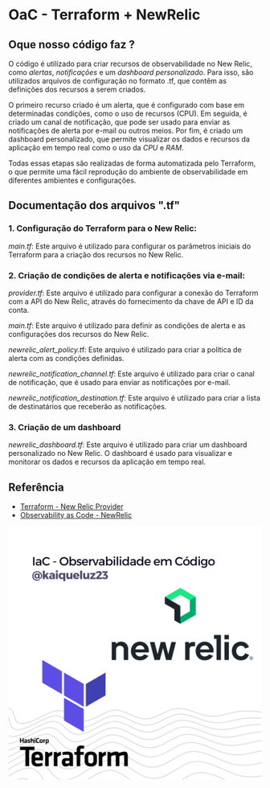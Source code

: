 
# OaC - Terraform + NewRelic


## Oque nosso código faz ? 

O código é utilizado para criar recursos de observabilidade no New Relic, como *alertas*, *notificações* e um *dashboard personalizado*. Para isso, são utilizados arquivos de configuração no formato .tf, que contêm as definições dos recursos a serem criados.

O primeiro recurso criado é um alerta, que é configurado com base em determinadas condições, como o uso de recursos (CPU). Em seguida, é criado um canal de notificação, que pode ser usado para enviar as notificações de alerta por e-mail ou outros meios. Por fim, é criado um dashboard personalizado, que permite visualizar os dados e recursos da aplicação em tempo real como o uso da *CPU* e *RAM*.

Todas essas etapas são realizadas de forma automatizada pelo Terraform, o que permite uma fácil reprodução do ambiente de observabilidade em diferentes ambientes e configurações.


## Documentação dos arquivos ".tf"
### 1. Configuração do Terraform para o New Relic:
*main.tf*: Este arquivo é utilizado para configurar os parâmetros iniciais do Terraform para a criação dos recursos no New Relic.

### 2. Criação de condições de alerta e notificações via e-mail:
*provider.tf*: Este arquivo é utilizado para configurar a conexão do Terraform com a API do New Relic, através do fornecimento da chave de API e ID da conta.

*main.tf*: Este arquivo é utilizado para definir as condições de alerta e as configurações dos recursos do New Relic.

*newrelic_alert_policy.t*f: Este arquivo é utilizado para criar a política de alerta com as condições definidas.

*newrelic_notification_channel.tf*: Este arquivo é utilizado para criar o canal de notificação, que é usado para enviar as notificações por e-mail.

*newrelic_notification_destination.tf*: Este arquivo é utilizado para criar a lista de destinatários que receberão as notificações.

### 3. Criação de um dashboard
*newrelic_dashboard.tf*: Este arquivo é utilizado para criar um dashboard personalizado no New Relic. O dashboard é usado para visualizar e monitorar os dados e recursos da aplicação em tempo real.

## Referência

 - [Terraform - New Relic Provider](https://registry.terraform.io/providers/newrelic/newrelic/latest/docs)
 - [Observability as Code - NewRelic](https://docs.newrelic.com/docs/new-relic-solutions/observability-maturity/operational-efficiency/observability-as-code-guide/)


![Logo](./img/%40kaiqueluz23.png)


